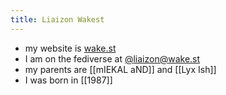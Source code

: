 ```yaml
---
title: Liaizon Wakest
---
```


- my website is [wake.st](https://wake.st)
- I am on the fediverse at [@liaizon@wake.st](https://social.wake.st/@liaizon)
- my parents are [[mIEKAL aND]] and [[Lyx Ish]]
- I was born in [[1987]]